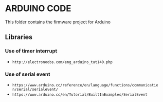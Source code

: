 # ARDUINO CODE

This folder contains the firmware project for Arduino

## Libraries

### Use of timer interrupt

- `http://electronoobs.com/eng_arduino_tut140.php`

### Use of serial event

- `https://www.arduino.cc/reference/en/language/functions/communication/serial/serialevent/`
- `https://www.arduino.cc/en/Tutorial/BuiltInExamples/SerialEvent`


